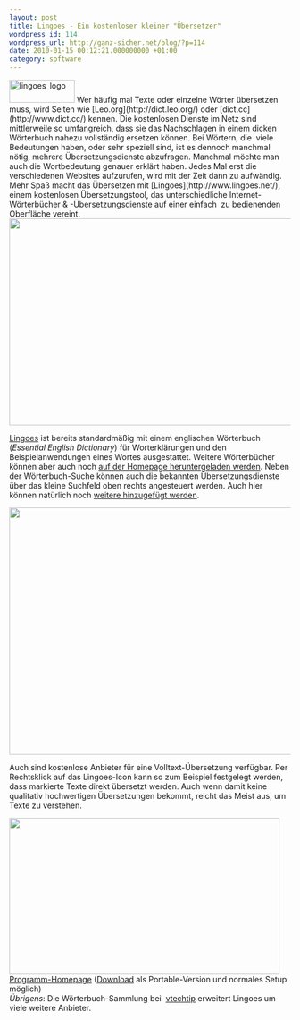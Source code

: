 ```yaml
---
layout: post
title: Lingoes - Ein kostenloser kleiner "Übersetzer"
wordpress_id: 114
wordpress_url: http://ganz-sicher.net/blog/?p=114
date: 2010-01-15 00:12:21.000000000 +01:00
category: software
---
```

<img class="lefticon" title="lingoes_logo" src="/wp-content/uploads/lingoes_logo.png" alt="lingoes_logo" width="117" height="41" />
Wer häufig mal Texte oder einzelne Wörter übersetzen muss, wird Seiten wie [Leo.org](http://dict.leo.org/) oder [dict.cc](http://www.dict.cc/) kennen. Die kostenlosen Dienste im Netz sind mittlerweile so umfangreich, dass sie das Nachschlagen in einem dicken Wörterbuch nahezu vollständig ersetzen können. Bei Wörtern, die  viele Bedeutungen haben, oder sehr speziell sind, ist es dennoch manchmal nötig, mehrere Übersetzungsdienste abzufragen. Manchmal möchte man auch die Wortbedeutung genauer erklärt haben.
<!--more-->
Jedes Mal erst die verschiedenen Websites aufzurufen, wird mit der Zeit dann zu aufwändig. Mehr Spaß macht das Übersetzen mit [Lingoes](http://www.lingoes.net/), einem kostenlosen Übersetzungstool, das unterschiedliche Internet-Wörterbücher &amp; -Übersetzungsdienste auf einer einfach  zu bedienenden Oberfläche vereint.

<img class="borderimg centered" title="lingoes screen" src="/wp-content/uploads/lingoes-screen.png" alt="" width="537" height="370" />

[Lingoes](http://www.lingoes.net/) ist bereits standardmäßig mit einem englischen Wörterbuch (<em>Essential English Dictionary</em>) für Worterklärungen und den Beispielanwendungen eines Wortes ausgestattet. Weitere Wörterbücher können aber auch noch <a href="http://www.lingoes.net/en/dictionary/" target="_blank">auf der Homepage heruntergeladen werden</a>. Neben der Wörterbuch-Suche können auch die bekannten Übersetzungsdienste über das kleine Suchfeld oben rechts angesteuert werden. Auch hier können natürlich noch <a href="http://www.lingoes.net/en/translator/webengine.htm" target="_blank">weitere hinzugefügt werden</a>.

<img class="borderimg centered" title="lingoes übersetzungen" src="/wp-content/uploads/lingoes-uebersetzungen.png" alt="" width="518" height="442" />

Auch sind kostenlose Anbieter für eine Volltext-Übersetzung verfügbar. Per Rechtsklick auf das Lingoes-Icon kann so zum Beispiel festgelegt werden, dass markierte Texte direkt übersetzt werden. Auch wenn damit keine qualitativ hochwertigen Übersetzungen bekommt, reicht das Meist aus, um Texte zu verstehen.

<img class="borderimg centered" title="lingoes textübersetzung" src="/wp-content/uploads/lingoes-textuebersetzung.png" alt="" width="484" height="280" />

<div class="infobox">
<a href="http://www.lingoes.net/" target="_blank"></a><a href="http://www.lingoes.net/" class="homelink" target="_blank">Programm-Homepage</a> (<a href="http://www.lingoes.net/en/translator/download.htm" target="_blank">Download</a> als Portable-Version und normales Setup möglich)<br />
<i>Übrigens</i>: Die Wörterbuch-Sammlung bei  <a href="http://www.vtechtip.com/2009/10/lingoes-translator-2-with-ton-of.html" target="_blank">vtechtip</a> erweitert Lingoes um viele weitere Anbieter.
</div>
